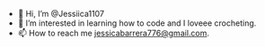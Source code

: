 - 👋 Hi, I’m @Jessiica1107
- 👀 I’m interested in learning how to code and I loveee crocheting.
- 📫 How to reach me jessicabarrera776@gmail.com.

<!---
Jessiica1107/Jessiica1107 is a ✨ special ✨ repository because its `README.md` (this file) appears on your GitHub profile.
You can click the Preview link to take a look at your changes.
--->
